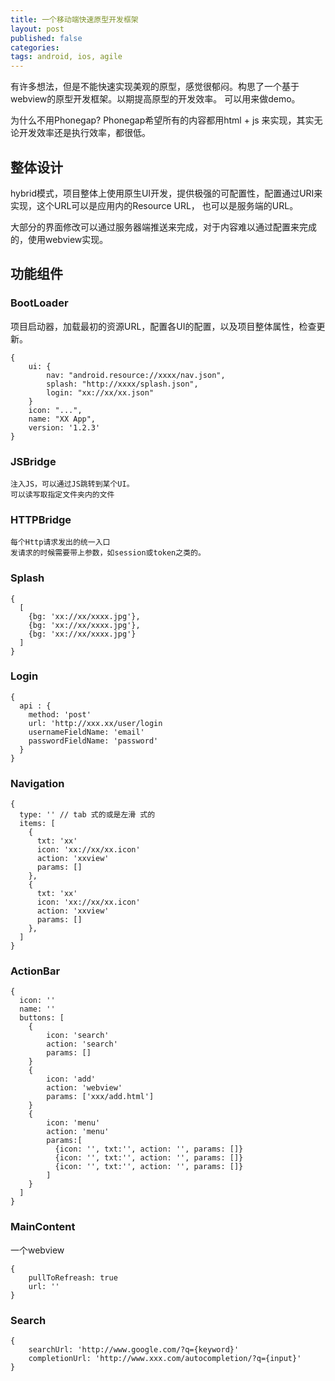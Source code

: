 ```yaml
---
title: 一个移动端快速原型开发框架
layout: post
published: false
categories: 
tags: android, ios, agile
---
```


有许多想法，但是不能快速实现美观的原型，感觉很郁闷。构思了一个基于webview的原型开发框架。以期提高原型的开发效率。
可以用来做demo。

为什么不用Phonegap? Phonegap希望所有的内容都用html + js 来实现，其实无论开发效率还是执行效率，都很低。


## 整体设计

hybrid模式，项目整体上使用原生UI开发，提供极强的可配置性，配置通过URI来实现，这个URL可以是应用内的Resource URL，
也可以是服务端的URL。

大部分的界面修改可以通过服务器端推送来完成，对于内容难以通过配置来完成的，使用webview实现。

## 功能组件

### BootLoader
项目启动器，加载最初的资源URL，配置各UI的配置，以及项目整体属性，检查更新。

```
{
    ui: {
        nav: "android.resource://xxxx/nav.json",
        splash: "http://xxxx/splash.json",
        login: "xx://xx/xx.json"
    }
    icon: "...",
    name: "XX App",
    version: '1.2.3'
}
```

### JSBridge
    注入JS，可以通过JS跳转到某个UI。
    可以读写取指定文件夹内的文件

### HTTPBridge
    每个Http请求发出的统一入口
    发请求的时候需要带上参数，如session或token之类的。

### Splash 

```
{
  [
    {bg: 'xx://xx/xxxx.jpg'},
    {bg: 'xx://xx/xxxx.jpg'},
    {bg: 'xx://xx/xxxx.jpg'}
  ]
}
```

### Login

```
{
  api : {
    method: 'post'
    url: 'http://xxx.xx/user/login
    usernameFieldName: 'email'
    passwordFieldName: 'password'
  }
}
```

### Navigation

```
{
  type: '' // tab 式的或是左滑 式的
  items: [
    {
      txt: 'xx'
      icon: 'xx://xx/xx.icon'
      action: 'xxview'
      params: []
    },
    {
      txt: 'xx'
      icon: 'xx://xx/xx.icon'
      action: 'xxview'
      params: []
    },
  ]
}
```

### ActionBar

```
{
  icon: ''
  name: ''
  buttons: [
    {
        icon: 'search'
        action: 'search'
        params: []
    }
    {
        icon: 'add'
        action: 'webview'
        params: ['xxx/add.html']
    }
    {
        icon: 'menu'
        action: 'menu'
        params:[
          {icon: '', txt:'', action: '', params: []}
          {icon: '', txt:'', action: '', params: []}
          {icon: '', txt:'', action: '', params: []}
        ]
    }
  ]
}
```

### MainContent
一个webview

```
{
    pullToRefreash: true
    url: ''
}
```

### Search

```
{
    searchUrl: 'http://www.google.com/?q={keyword}'
    completionUrl: 'http://www.xxx.com/autocompletion/?q={input}'
}
```
